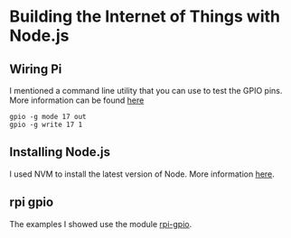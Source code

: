 
# Building the Internet of Things with Node.js

## Wiring Pi

I mentioned a command line utility that you can use to test the GPIO pins. More information can be found [here](https://projects.drogon.net/raspberry-pi/wiringpi/the-gpio-utility/)
```
gpio -g mode 17 out
gpio -g write 17 1
```

## Installing Node.js

I used NVM to install the latest version of Node. More information [here](https://github.com/creationix/nvm).

## rpi  gpio

The examples I showed use the module [rpi-gpio](https://www.npmjs.com/package/rpi-gpio). 

